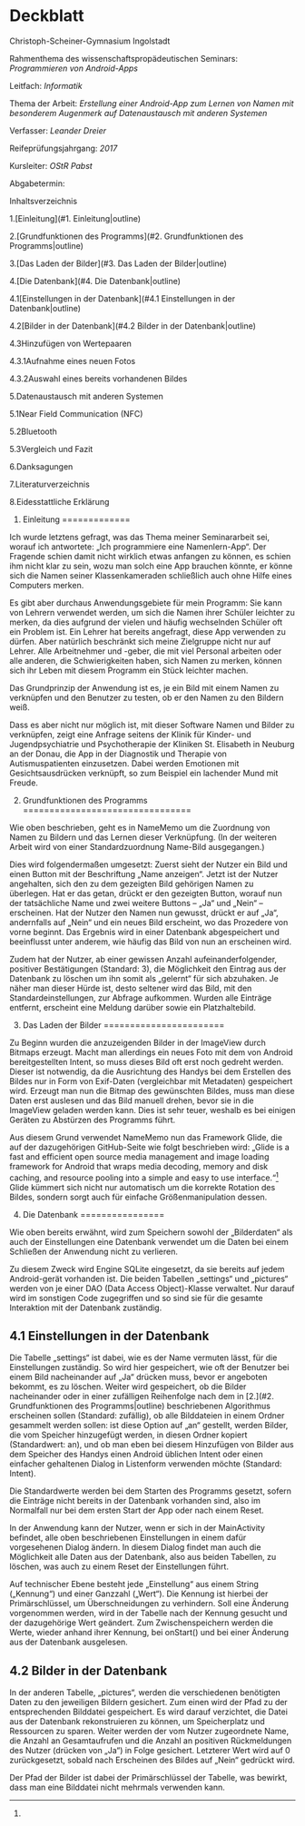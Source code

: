 Deckblatt
=========

<span id="anchor"></span>Christoph-Scheiner-Gymnasium Ingolstadt

Rahmenthema des wissenschaftspropädeutischen Seminars: *Programmieren
von Android-Apps*

Leitfach: *Informatik*

Thema der Arbeit: *Erstellung einer Android-App zum Lernen von Namen mit
besonderem Augenmerk auf Datenaustausch mit anderen Systemen*

Verfasser: *Leander Dreier*

Reifeprüfungsjahrgang: *2017*

Kursleiter: *OStR Pabst*

Abgabetermin:

Inhaltsverzeichnis

1.[Einleitung](#1. Einleitung|outline)

2.[Grundfunktionen des
Programms](#2. Grundfunktionen des Programms|outline)

3.[Das Laden der Bilder](#3. Das Laden der Bilder|outline)

4.[Die Datenbank](#4. Die Datenbank|outline)

4.1[Einstellungen in der
Datenbank](#4.1 Einstellungen in der Datenbank|outline)

4.2[Bilder in der Datenbank](#4.2 Bilder in der Datenbank|outline)

4.3Hinzufügen von Wertepaaren

4.3.1Aufnahme eines neuen Fotos

4.3.2Auswahl eines bereits vorhandenen Bildes

5.Datenaustausch mit anderen Systemen

5.1Near Field Communication (NFC)

5.2Bluetooth

5.3Vergleich und Fazit

6.Danksagungen

7.Literaturverzeichnis

8.Eidesstattliche Erklärung

1. Einleitung
=============

Ich wurde letztens gefragt, was das Thema meiner Seminararbeit sei,
worauf ich antwortete: „Ich programmiere eine Namenlern-App“. Der
Fragende schien damit nicht wirklich etwas anfangen zu können, es schien
ihm nicht klar zu sein, wozu man solch eine App brauchen könnte, er
könne sich die Namen seiner Klassenkameraden schließlich auch ohne Hilfe
eines Computers merken.

Es gibt aber durchaus Anwendungsgebiete für mein Programm: Sie kann von
Lehrern verwendet werden, um sich die Namen ihrer Schüler leichter zu
merken, da dies aufgrund der vielen und häufig wechselnden Schüler oft
ein Problem ist. Ein Lehrer hat bereits angefragt, diese App verwenden
zu dürfen. Aber natürlich beschränkt sich meine Zielgruppe nicht nur auf
Lehrer. Alle Arbeitnehmer und -geber, die mit viel Personal arbeiten
oder alle anderen, die Schwierigkeiten haben, sich Namen zu merken,
können sich ihr Leben mit diesem Programm ein Stück leichter machen.

Das Grundprinzip der Anwendung ist es, je ein Bild mit einem Namen zu
verknüpfen und den Benutzer zu testen, ob er den Namen zu den Bildern
weiß.

Dass es aber nicht nur möglich ist, mit dieser Software Namen und Bilder
zu verknüpfen, zeigt eine Anfrage seitens der Klinik für Kinder- und
Jugendpsychiatrie und Psychotherapie der Kliniken St. Elisabeth in
Neuburg an der Donau, die App in der Diagnostik und Therapie von
Autismuspatienten einzusetzen. Dabei werden Emotionen mit
Gesichtsausdrücken verknüpft, so zum Beispiel ein lachender Mund mit
Freude.

2. Grundfunktionen des Programms
================================

Wie oben beschrieben, geht es in NameMemo um die Zuordnung von Namen zu
Bildern und das Lernen dieser Verknüpfung. (In der weiteren Arbeit wird
von einer Standardzuordnung Name-Bild ausgegangen.)

Dies wird folgendermaßen umgesetzt: Zuerst sieht der Nutzer ein Bild und
einen Button mit der Beschriftung „Name anzeigen“. Jetzt ist der Nutzer
angehalten, sich den zu dem gezeigten Bild gehörigen Namen zu überlegen.
Hat er das getan, drückt er den gezeigten Button, worauf nun der
tatsächliche Name und zwei weitere Buttons – „Ja“ und „Nein“ –
erscheinen. Hat der Nutzer den Namen nun gewusst, drückt er auf „Ja“,
andernfalls auf „Nein“ und ein neues Bild erscheint, wo das Prozedere
von vorne beginnt. Das Ergebnis wird in einer Datenbank abgespeichert
und beeinflusst unter anderem, wie häufig das Bild von nun an erscheinen
wird.

Zudem hat der Nutzer, ab einer gewissen Anzahl aufeinanderfolgender,
positiver Bestätigungen (Standard: 3), die Möglichkeit den Eintrag aus
der Datenbank zu löschen um ihn somit als „gelernt“ für sich abzuhaken.
Je näher man dieser Hürde ist, desto seltener wird das Bild, mit den
Standardeinstellungen, zur Abfrage aufkommen. Wurden alle Einträge
entfernt, erscheint eine Meldung darüber sowie ein Platzhaltebild.

3. Das Laden der Bilder
=======================

Zu Beginn wurden die anzuzeigenden Bilder in der ImageView durch Bitmaps
erzeugt. Macht man allerdings ein neues Foto mit dem von Android
bereitgestellten Intent, so muss dieses Bild oft erst noch gedreht
werden. Dieser ist notwendig, da die Ausrichtung des Handys bei dem
Erstellen des Bildes nur in Form von Exif-Daten (vergleichbar mit
Metadaten) gespeichert wird. Erzeugt man nun die Bitmap des gewünschten
Bildes, muss man diese Daten erst auslesen und das Bild manuell drehen,
bevor sie in die ImageView geladen werden kann. Dies ist sehr teuer,
weshalb es bei einigen Geräten zu Abstürzen des Programms führt.

Aus diesem Grund verwendet NameMemo nun das Framework Glide, die auf der
dazugehörigen GitHub-Seite wie folgt beschrieben wird: „Glide is a fast
and efficient open source media management and image loading framework
for Android that wraps media decoding, memory and disk caching, and
resource pooling into a simple and easy to use interface.“[^1] Glide
kümmert sich nicht nur automatisch um die korrekte Rotation des Bildes,
sondern sorgt auch für einfache Größenmanipulation dessen.

4. Die Datenbank
================

Wie oben bereits erwähnt, wird zum Speichern sowohl der „Bilderdaten“
als auch der Einstellungen eine Datenbank verwendet um die Daten bei
einem Schließen der Anwendung nicht zu verlieren.

Zu diesem Zweck wird Engine SQLite eingesetzt, da sie bereits auf jedem
Android-gerät vorhanden ist. Die beiden Tabellen „settings“ und
„pictures“ werden von je einer DAO (Data Access Object)-Klasse
verwaltet. Nur darauf wird im sonstigen Code zugegriffen und so sind sie
für die gesamte Interaktion mit der Datenbank zuständig.

4.1 Einstellungen in der Datenbank
----------------------------------

Die Tabelle „settings“ ist dabei, wie es der Name vermuten lässt, für
die Einstellungen zuständig. So wird hier gespeichert, wie oft der
Benutzer bei einem Bild nacheinander auf „Ja“ drücken muss, bevor er
angeboten bekommt, es zu löschen. Weiter wird gespeichert, ob die Bilder
nacheinander oder in einer zufälligen Reihenfolge nach dem in
[2.](#2. Grundfunktionen des Programms|outline) beschriebenen
Algorithmus erscheinen sollen (Standard: zufällig), ob alle Bilddateien
in einem Ordner gesammelt werden sollen: ist diese Option auf „an“
gestellt, werden Bilder, die vom Speicher hinzugefügt werden, in diesen
Ordner kopiert (Standardwert: an), und ob man eben bei diesem Hinzufügen
von Bilder aus dem Speicher des Handys einen Android üblichen Intent
oder einen einfacher gehaltenen Dialog in Listenform verwenden möchte
(Standard: Intent).

Die Standardwerte werden bei dem Starten des Programms gesetzt, sofern
die Einträge nicht bereits in der Datenbank vorhanden sind, also im
Normalfall nur bei dem ersten Start der App oder nach einem Reset.

In der Anwendung kann der Nutzer, wenn er sich in der MainActivity
befindet, alle oben beschriebenen Einstellungen in einem dafür
vorgesehenen Dialog ändern. In diesem Dialog findet man auch die
Möglichkeit alle Daten aus der Datenbank, also aus beiden Tabellen, zu
löschen, was auch zu einem Reset der Einstellungen führt.

Auf technischer Ebene besteht jede „Einstellung“ aus einem String
(„Kennung“) und einer Ganzzahl („Wert“). Die Kennung ist hierbei der
Primärschlüssel, um Überschneidungen zu verhindern. Soll eine Änderung
vorgenommen werden, wird in der Tabelle nach der Kennung gesucht und der
dazugehörige Wert geändert. Zum Zwischenspeichern werden die Werte,
wieder anhand ihrer Kennung, bei onStart() und bei einer Änderung aus
der Datenbank ausgelesen.

4.2 Bilder in der Datenbank
---------------------------

In der anderen Tabelle, „pictures“, werden die verschiedenen benötigten
Daten zu den jeweiligen Bildern gesichert. Zum einen wird der Pfad zu
der entsprechenden Bilddatei gespeichert. Es wird darauf verzichtet, die
Datei aus der Datenbank rekonstruieren zu können, um Speicherplatz und
Ressourcen zu sparen. Weiter werden der vom Nutzer zugeordnete Name, die
Anzahl an Gesamtaufrufen und die Anzahl an positiven Rückmeldungen des
Nutzer (drücken von „Ja“) in Folge gesichert. Letzterer Wert wird auf 0
zurückgesetzt, sobald nach Erscheinen des Bildes auf „Nein“ gedrückt
wird.

Der Pfad der Bilder ist dabei der Primärschlüssel der Tabelle, was
bewirkt, dass man eine Bilddatei nicht mehrmals verwenden kann.

[^1]:
